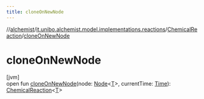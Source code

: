 ```yaml
---
title: cloneOnNewNode
---
```

//[alchemist](../../../index.html)/[it.unibo.alchemist.model.implementations.reactions](../index.html)/[ChemicalReaction](index.html)/[cloneOnNewNode](clone-on-new-node.html)



# cloneOnNewNode



[jvm]\
open fun [cloneOnNewNode](clone-on-new-node.html)(node: [Node](../../it.unibo.alchemist.model.interfaces/-node/index.html)<[T](../../it.unibo.alchemist.model.implementations.layers/-step-layer/index.html)>, currentTime: [Time](../../it.unibo.alchemist.model.interfaces/-time/index.html)): [ChemicalReaction](index.html)<[T](../../it.unibo.alchemist.model.implementations.layers/-step-layer/index.html)>




